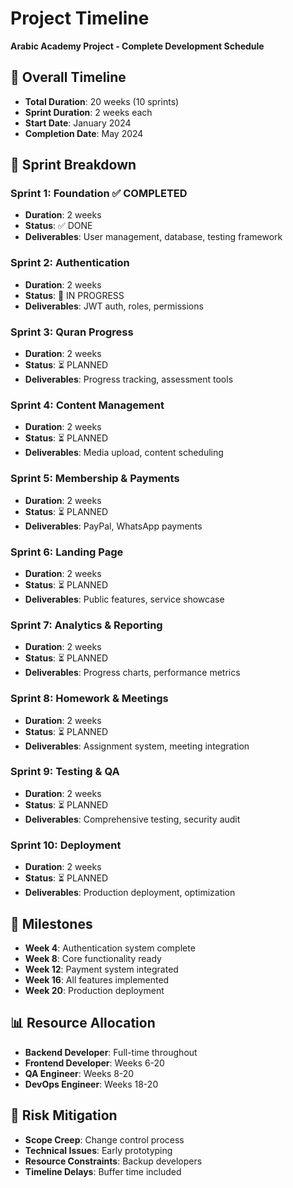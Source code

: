 # Project Timeline
**Arabic Academy Project - Complete Development Schedule**

## 📅 Overall Timeline
- **Total Duration**: 20 weeks (10 sprints)
- **Sprint Duration**: 2 weeks each
- **Start Date**: January 2024
- **Completion Date**: May 2024

## 🚀 Sprint Breakdown

### Sprint 1: Foundation ✅ COMPLETED
- **Duration**: 2 weeks
- **Status**: ✅ DONE
- **Deliverables**: User management, database, testing framework

### Sprint 2: Authentication
- **Duration**: 2 weeks
- **Status**: 🔄 IN PROGRESS
- **Deliverables**: JWT auth, roles, permissions

### Sprint 3: Quran Progress
- **Duration**: 2 weeks
- **Status**: ⏳ PLANNED
- **Deliverables**: Progress tracking, assessment tools

### Sprint 4: Content Management
- **Duration**: 2 weeks
- **Status**: ⏳ PLANNED
- **Deliverables**: Media upload, content scheduling

### Sprint 5: Membership & Payments
- **Duration**: 2 weeks
- **Status**: ⏳ PLANNED
- **Deliverables**: PayPal, WhatsApp payments

### Sprint 6: Landing Page
- **Duration**: 2 weeks
- **Status**: ⏳ PLANNED
- **Deliverables**: Public features, service showcase

### Sprint 7: Analytics & Reporting
- **Duration**: 2 weeks
- **Status**: ⏳ PLANNED
- **Deliverables**: Progress charts, performance metrics

### Sprint 8: Homework & Meetings
- **Duration**: 2 weeks
- **Status**: ⏳ PLANNED
- **Deliverables**: Assignment system, meeting integration

### Sprint 9: Testing & QA
- **Duration**: 2 weeks
- **Status**: ⏳ PLANNED
- **Deliverables**: Comprehensive testing, security audit

### Sprint 10: Deployment
- **Duration**: 2 weeks
- **Status**: ⏳ PLANNED
- **Deliverables**: Production deployment, optimization

## 🎯 Milestones
- **Week 4**: Authentication system complete
- **Week 8**: Core functionality ready
- **Week 12**: Payment system integrated
- **Week 16**: All features implemented
- **Week 20**: Production deployment

## 📊 Resource Allocation
- **Backend Developer**: Full-time throughout
- **Frontend Developer**: Weeks 6-20
- **QA Engineer**: Weeks 8-20
- **DevOps Engineer**: Weeks 18-20

## 🚨 Risk Mitigation
- **Scope Creep**: Change control process
- **Technical Issues**: Early prototyping
- **Resource Constraints**: Backup developers
- **Timeline Delays**: Buffer time included

